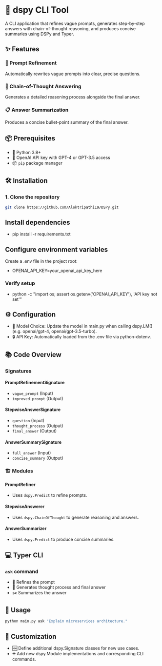 # 🚀 dspy CLI Tool

A CLI application that refines vague prompts, generates step-by-step answers with chain-of-thought reasoning, and produces concise summaries using DSPy and Typer.

## ✨ Features

### 📝 Prompt Refinement
Automatically rewrites vague prompts into clear, precise questions.

### 🤖 Chain-of-Thought Answering
Generates a detailed reasoning process alongside the final answer.

### 📋 Answer Summarization
Produces a concise bullet-point summary of the final answer.

## 📦 Prerequisites

- 🐍 Python 3.8+  
- 🔑 OpenAI API key with GPT-4 or GPT-3.5 access  
- 📦 `pip` package manager  

## 🛠️ Installation

### 1. Clone the repository
```bash
git clone https://github.com/Aloktripathi19/DSPy.git
```

## Install dependencies

- pip install -r requirements.txt

## Configure environment variables
Create a .env file in the project root:

- OPENAI_API_KEY=your_openai_api_key_here

### Verify setup
- python -c "import os; assert os.getenv('OPENAI_API_KEY'), 'API key not set'"

## ⚙️ Configuration
- 🧠 Model Choice: Update the model in main.py when calling dspy.LM() (e.g. openai/gpt-4, openai/gpt-3.5-turbo).
- 🔒 API Key: Automatically loaded from the .env file via python-dotenv.

## 📚 Code Overview

### Signatures

#### PromptRefinementSignature
- `vague_prompt` (Input)  
- `improved_prompt` (Output)  

#### StepwiseAnswerSignature
- `question` (Input)  
- `thought_process` (Output)  
- `final_answer` (Output)  

#### AnswerSummarySignature
- `full_answer` (Input)  
- `concise_summary` (Output)  

### 🏗️ Modules

#### PromptRefiner
- Uses `dspy.Predict` to refine prompts.

#### StepwiseAnswerer
- Uses `dspy.ChainOfThought` to generate reasoning and answers.

#### AnswerSummarizer
- Uses `dspy.Predict` to produce concise summaries.

## 💻 Typer CLI

### `ask` command
- 🎯 Refines the prompt  
- 🧩 Generates thought process and final answer  
- ✂️ Summarizes the answer  

## 📖 Usage

```bash
python main.py ask "Explain microservices architecture."
```
## 🔧 Customization
- 🆕 Define additional dspy.Signature classes for new use cases.
- ➕ Add new dspy.Module implementations and corresponding CLI commands.